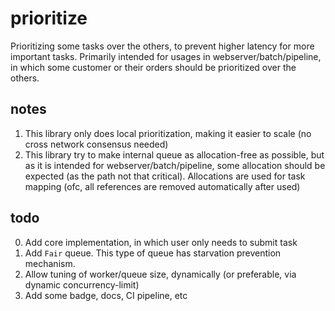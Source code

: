 # prioritize
Prioritizing some tasks over the others, to prevent higher latency for more important tasks.
Primarily intended for usages in webserver/batch/pipeline, in which some customer
or their orders should be prioritized over the others.

notes
-------------------------

1. This library only does local prioritization, making it easier to scale (no cross network consensus needed)
2. This library try to make internal queue as allocation-free as possible, but as it is intended for webserver/batch/pipeline, some allocation should be expected (as the path not that critical). Allocations are used for task mapping (ofc, all references are removed automatically after used)

todo
-------------------------

0. Add core implementation, in which user only needs to submit task
1. Add `Fair` queue. This type of queue has starvation prevention mechanism.
2. Allow tuning of worker/queue size, dynamically (or preferable, via dynamic concurrency-limit)
3. Add some badge, docs, CI pipeline, etc
